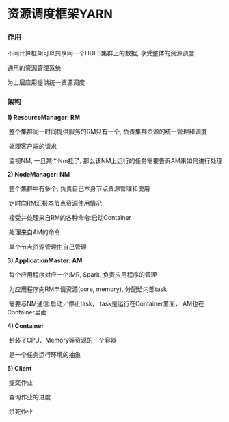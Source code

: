 # 资源调度框架YARN

### 作用

不同计算框架可以共享同一个HDFS集群上的数据, 享受整体的资源调度

通用的资源管理系统

为上层应用提供统一资源调度



### 架构

**1)  ResourceManager: RM**

​	整个集群同一时间提供服务的RM只有一个, 负责集群资源的统一管理和调度

​	处理客户端的请求

​	监视NM, 一旦某个Nm挂了, 那么该NM上运行的任务需要告诉AM来如何进行处理

**2) NodeManager: NM**

​	整个集群中有多个, 负责自己本身节点资源管理和使用

​	定时向RM汇报本节点资源使用情况

​	接受并处理来自RM的各种命令:启动Container

​	处理来自AM的命令

​	单个节点资源管理由自己管理

**3) ApplicationMaster: AM**

​	每个应用程序对应一个:MR, Spark, 负责应用程序的管理

​	为应用程序向RM申请资源(core, memory), 分配给内部task

​	需要与NM通信:启动／停止task， task是运行在Container里面， AM也在Container里面

**4) Container**

​	封装了CPU、Memory等资源的一个容器

​	是一个任务运行环境的抽象

**5) Client**

​	提交作业

​	查询作业的进度

​	杀死作业

​	